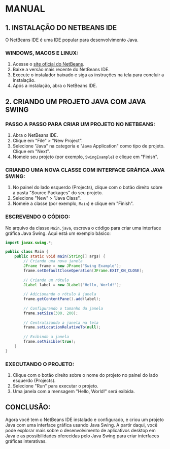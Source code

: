 # MANUAL
## 1. INSTALAÇÃO DO NETBEANS IDE
O NetBeans IDE é uma IDE popular para desenvolvimento Java.

### WINDOWS, MACOS E LINUX:
1. Acesse o [site oficial do NetBeans](https://netbeans.apache.org/download/index.html).
2. Baixe a versão mais recente do NetBeans IDE.
3. Execute o instalador baixado e siga as instruções na tela para concluir a instalação.
4. Após a instalação, abra o NetBeans IDE.

## 2. CRIANDO UM PROJETO JAVA COM JAVA SWING
### PASSO A PASSO PARA CRIAR UM PROJETO NO NETBEANS:
1. Abra o NetBeans IDE.
2. Clique em "File" > "New Project".
3. Selecione "Java" na categoria e "Java Application" como tipo de projeto. Clique em "Next".
4. Nomeie seu projeto (por exemplo, `SwingExample`) e clique em "Finish".

### CRIANDO UMA NOVA CLASSE COM INTERFACE GRÁFICA JAVA SWING:
1. No painel do lado esquerdo (Projects), clique com o botão direito sobre a pasta "Source Packages" do seu projeto.
2. Selecione "New" > "Java Class".
3. Nomeie a classe (por exemplo, `Main`) e clique em "Finish".

### ESCREVENDO O CÓDIGO:
No arquivo da classe `Main.java`, escreva o código para criar uma interface gráfica Java Swing. Aqui está um exemplo básico:
```java
import javax.swing.*;

public class Main {
    public static void main(String[] args) {
        // Criando uma nova janela
        JFrame frame = new JFrame("Swing Example");
        frame.setDefaultCloseOperation(JFrame.EXIT_ON_CLOSE);
        
        // Criando um rótulo
        JLabel label = new JLabel("Hello, World!");
        
        // Adicionando o rótulo à janela
        frame.getContentPane().add(label);
        
        // Configurando o tamanho da janela
        frame.setSize(300, 200);
        
        // Centralizando a janela na tela
        frame.setLocationRelativeTo(null);
        
        // Exibindo a janela
        frame.setVisible(true);
    }
}
```

### EXECUTANDO O PROJETO:
1. Clique com o botão direito sobre o nome do projeto no painel do lado esquerdo (Projects).
2. Selecione "Run" para executar o projeto.
3. Uma janela com a mensagem "Hello, World!" será exibida.

## CONCLUSÃO:
Agora você tem o NetBeans IDE instalado e configurado, e criou um projeto Java com uma interface gráfica usando Java Swing. A partir daqui, você pode explorar mais sobre o desenvolvimento de aplicativos desktop em Java e as possibilidades oferecidas pelo Java Swing para criar interfaces gráficas interativas.